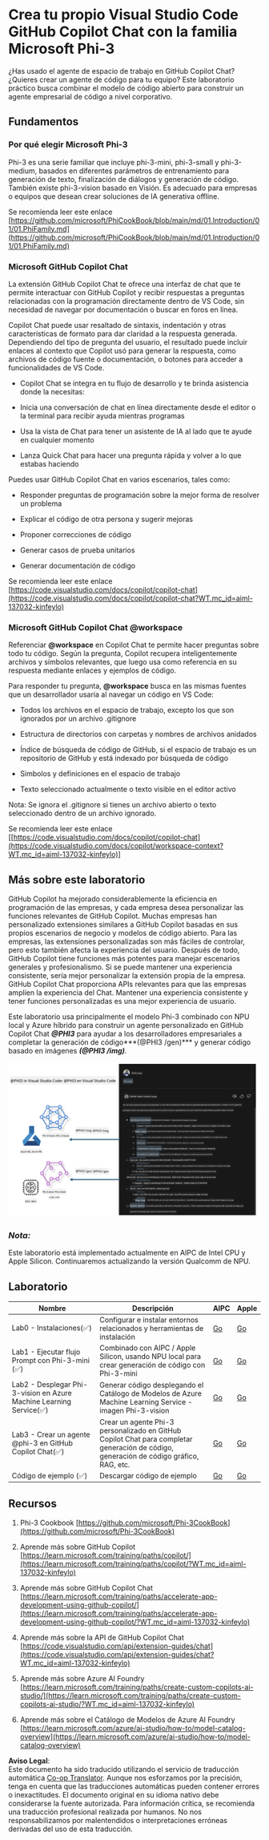 <!--
CO_OP_TRANSLATOR_METADATA:
{
  "original_hash": "00b7a699de8ac405fa821f4c0f7fc0ab",
  "translation_date": "2025-05-07T10:55:03+00:00",
  "source_file": "md/02.Application/02.Code/Phi3/VSCodeExt/README.md",
  "language_code": "es"
}
-->
# **Crea tu propio Visual Studio Code GitHub Copilot Chat con la familia Microsoft Phi-3**

¿Has usado el agente de espacio de trabajo en GitHub Copilot Chat? ¿Quieres crear un agente de código para tu equipo? Este laboratorio práctico busca combinar el modelo de código abierto para construir un agente empresarial de código a nivel corporativo.

## **Fundamentos**

### **Por qué elegir Microsoft Phi-3**

Phi-3 es una serie familiar que incluye phi-3-mini, phi-3-small y phi-3-medium, basados en diferentes parámetros de entrenamiento para generación de texto, finalización de diálogos y generación de código. También existe phi-3-vision basado en Visión. Es adecuado para empresas o equipos que desean crear soluciones de IA generativa offline.

Se recomienda leer este enlace [https://github.com/microsoft/PhiCookBook/blob/main/md/01.Introduction/01/01.PhiFamily.md](https://github.com/microsoft/PhiCookBook/blob/main/md/01.Introduction/01/01.PhiFamily.md)

### **Microsoft GitHub Copilot Chat**

La extensión GitHub Copilot Chat te ofrece una interfaz de chat que te permite interactuar con GitHub Copilot y recibir respuestas a preguntas relacionadas con la programación directamente dentro de VS Code, sin necesidad de navegar por documentación o buscar en foros en línea.

Copilot Chat puede usar resaltado de sintaxis, indentación y otras características de formato para dar claridad a la respuesta generada. Dependiendo del tipo de pregunta del usuario, el resultado puede incluir enlaces al contexto que Copilot usó para generar la respuesta, como archivos de código fuente o documentación, o botones para acceder a funcionalidades de VS Code.

- Copilot Chat se integra en tu flujo de desarrollo y te brinda asistencia donde la necesitas:

- Inicia una conversación de chat en línea directamente desde el editor o la terminal para recibir ayuda mientras programas

- Usa la vista de Chat para tener un asistente de IA al lado que te ayude en cualquier momento

- Lanza Quick Chat para hacer una pregunta rápida y volver a lo que estabas haciendo

Puedes usar GitHub Copilot Chat en varios escenarios, tales como:

- Responder preguntas de programación sobre la mejor forma de resolver un problema

- Explicar el código de otra persona y sugerir mejoras

- Proponer correcciones de código

- Generar casos de prueba unitarios

- Generar documentación de código

Se recomienda leer este enlace [https://code.visualstudio.com/docs/copilot/copilot-chat](https://code.visualstudio.com/docs/copilot/copilot-chat?WT.mc_id=aiml-137032-kinfeylo)


###  **Microsoft GitHub Copilot Chat @workspace**

Referenciar **@workspace** en Copilot Chat te permite hacer preguntas sobre todo tu código. Según la pregunta, Copilot recupera inteligentemente archivos y símbolos relevantes, que luego usa como referencia en su respuesta mediante enlaces y ejemplos de código.

Para responder tu pregunta, **@workspace** busca en las mismas fuentes que un desarrollador usaría al navegar un código en VS Code:

- Todos los archivos en el espacio de trabajo, excepto los que son ignorados por un archivo .gitignore

- Estructura de directorios con carpetas y nombres de archivos anidados

- Índice de búsqueda de código de GitHub, si el espacio de trabajo es un repositorio de GitHub y está indexado por búsqueda de código

- Símbolos y definiciones en el espacio de trabajo

- Texto seleccionado actualmente o texto visible en el editor activo

Nota: Se ignora el .gitignore si tienes un archivo abierto o texto seleccionado dentro de un archivo ignorado.

Se recomienda leer este enlace [[https://code.visualstudio.com/docs/copilot/copilot-chat](https://code.visualstudio.com/docs/copilot/workspace-context?WT.mc_id=aiml-137032-kinfeylo)]


## **Más sobre este laboratorio**

GitHub Copilot ha mejorado considerablemente la eficiencia en programación de las empresas, y cada empresa desea personalizar las funciones relevantes de GitHub Copilot. Muchas empresas han personalizado extensiones similares a GitHub Copilot basadas en sus propios escenarios de negocio y modelos de código abierto. Para las empresas, las extensiones personalizadas son más fáciles de controlar, pero esto también afecta la experiencia del usuario. Después de todo, GitHub Copilot tiene funciones más potentes para manejar escenarios generales y profesionalismo. Si se puede mantener una experiencia consistente, sería mejor personalizar la extensión propia de la empresa. GitHub Copilot Chat proporciona APIs relevantes para que las empresas amplíen la experiencia del Chat. Mantener una experiencia consistente y tener funciones personalizadas es una mejor experiencia de usuario.

Este laboratorio usa principalmente el modelo Phi-3 combinado con NPU local y Azure híbrido para construir un agente personalizado en GitHub Copilot Chat ***@PHI3*** para ayudar a los desarrolladores empresariales a completar la generación de código***(@PHI3 /gen)*** y generar código basado en imágenes ***(@PHI3 /img)***.

![PHI3](../../../../../../../translated_images/cover.1017ebc9a7c46d095fe0b942687287803c03933d2d1d439d14e10fa1442a864d.es.png)

### ***Nota:*** 

Este laboratorio está implementado actualmente en AIPC de Intel CPU y Apple Silicon. Continuaremos actualizando la versión Qualcomm de NPU.


## **Laboratorio**


| Nombre | Descripción | AIPC | Apple |
| ------------ | ----------- | -------- |-------- |
| Lab0 - Instalaciones(✅) | Configurar e instalar entornos relacionados y herramientas de instalación | [Go](./HOL/AIPC/01.Installations.md) |[Go](./HOL/Apple/01.Installations.md) |
| Lab1 - Ejecutar flujo Prompt con Phi-3-mini (✅) | Combinado con AIPC / Apple Silicon, usando NPU local para crear generación de código con Phi-3-mini | [Go](./HOL/AIPC/02.PromptflowWithNPU.md) |  [Go](./HOL/Apple/02.PromptflowWithMLX.md) |
| Lab2 - Desplegar Phi-3-vision en Azure Machine Learning Service(✅) | Generar código desplegando el Catálogo de Modelos de Azure Machine Learning Service - imagen Phi-3-vision | [Go](./HOL/AIPC/03.DeployPhi3VisionOnAzure.md) |[Go](./HOL/Apple/03.DeployPhi3VisionOnAzure.md) |
| Lab3 - Crear un agente @phi-3 en GitHub Copilot Chat(✅)  | Crear un agente Phi-3 personalizado en GitHub Copilot Chat para completar generación de código, generación de código gráfico, RAG, etc. | [Go](./HOL/AIPC/04.CreatePhi3AgentInVSCode.md) | [Go](./HOL/Apple/04.CreatePhi3AgentInVSCode.md) |
| Código de ejemplo (✅)  | Descargar código de ejemplo | [Go](../../../../../../../code/07.Lab/01/AIPC) | [Go](../../../../../../../code/07.Lab/01/Apple) |


## **Recursos**

1. Phi-3 Cookbook [https://github.com/microsoft/Phi-3CookBook](https://github.com/microsoft/Phi-3CookBook)

2. Aprende más sobre GitHub Copilot [https://learn.microsoft.com/training/paths/copilot/](https://learn.microsoft.com/training/paths/copilot/?WT.mc_id=aiml-137032-kinfeylo)

3. Aprende más sobre GitHub Copilot Chat [https://learn.microsoft.com/training/paths/accelerate-app-development-using-github-copilot/](https://learn.microsoft.com/training/paths/accelerate-app-development-using-github-copilot/?WT.mc_id=aiml-137032-kinfeylo)

4. Aprende más sobre la API de GitHub Copilot Chat [https://code.visualstudio.com/api/extension-guides/chat](https://code.visualstudio.com/api/extension-guides/chat?WT.mc_id=aiml-137032-kinfeylo)

5. Aprende más sobre Azure AI Foundry [https://learn.microsoft.com/training/paths/create-custom-copilots-ai-studio/](https://learn.microsoft.com/training/paths/create-custom-copilots-ai-studio/?WT.mc_id=aiml-137032-kinfeylo)

6. Aprende más sobre el Catálogo de Modelos de Azure AI Foundry [https://learn.microsoft.com/azure/ai-studio/how-to/model-catalog-overview](https://learn.microsoft.com/azure/ai-studio/how-to/model-catalog-overview)

**Aviso Legal**:  
Este documento ha sido traducido utilizando el servicio de traducción automática [Co-op Translator](https://github.com/Azure/co-op-translator). Aunque nos esforzamos por la precisión, tenga en cuenta que las traducciones automáticas pueden contener errores o inexactitudes. El documento original en su idioma nativo debe considerarse la fuente autorizada. Para información crítica, se recomienda una traducción profesional realizada por humanos. No nos responsabilizamos por malentendidos o interpretaciones erróneas derivadas del uso de esta traducción.